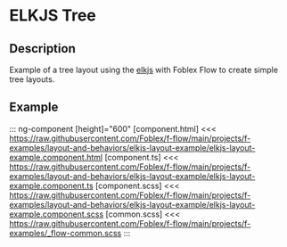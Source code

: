﻿# ELKJS Tree

## Description

Example of a tree layout using the [elkjs](https://github.com/kieler/elkjs) with Foblex Flow to create simple tree layouts.

## Example

::: ng-component <elkjs-layout-example></elkjs-layout-example> [height]="600"
[component.html] <<< https://raw.githubusercontent.com/Foblex/f-flow/main/projects/f-examples/layout-and-behaviors/elkjs-layout-example/elkjs-layout-example.component.html
[component.ts] <<< https://raw.githubusercontent.com/Foblex/f-flow/main/projects/f-examples/layout-and-behaviors/elkjs-layout-example/elkjs-layout-example.component.ts
[component.scss] <<< https://raw.githubusercontent.com/Foblex/f-flow/main/projects/f-examples/layout-and-behaviors/elkjs-layout-example/elkjs-layout-example.component.scss
[common.scss] <<< https://raw.githubusercontent.com/Foblex/f-flow/main/projects/f-examples/_flow-common.scss
:::

